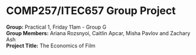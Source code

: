 COMP257/ITEC657 Group Project
===

**Group:** Practical 1, Friday 11am - Group G
<br>
**Group Members:** Ariana Rozsnyoi, Caitlin Apcar, Misha Pavlov and Zachary Ash
<br>
**Project Title:** The Economics of Film


